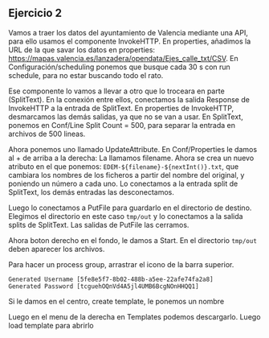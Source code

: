 ## Ejercicio 2

Vamos a traer los datos del ayuntamiento de Valencia mediante una API, para ello usamos el componente InvokeHTTP. En properties, añadimos la URL de la que savar los datos en properties: https://mapas.valencia.es/lanzadera/opendata/Ejes_calle_txt/CSV. En Configuración/scheduling ponemos que busque cada 30 s con run schedule, para no estar buscando todo el rato.

Ese componente lo vamos a llevar a otro que lo troceara en parte (SplitText). En la conexión entre ellos, conectamos la salida Response de InvokeHTTP a la entrada de SplitText. En properties de InvokeHTTP, desmarcamos las demás salidas, ya que no se van a usar. En SplitText, ponemos en Conf/Line Split Count = 500, para separar la entrada en archivos de 500 lineas.

Ahora ponemos uno llamado UpdateAttribute. En Conf/Properties le damos al + de arriba a la derecha: La llamamos filename. Ahora se crea un nuevo atributo en el que ponemos: `EDEM-${filename}-${nextInt()}.txt`, que cambiara los nombres de los ficheros a partir del nombre del original, y poniendo un número a cada uno. Lo conectamos a la entrada split de SplitText, los demás entradas las desconectamos.

Luego lo conectamos a PutFile para guardarlo en el directorio de destino. Elegimos el directorio en este caso `tmp/out` y lo conectamos a la salida splits de SplitText. Las salidas de PutFile las cerramos.

Ahora boton derecho en el fondo, le damos a Start. En el directorio `tmp/out` deben aparecer los archivos.

Para hacer un process group, arrastrar el icono de la barra superior.

```
Generated Username [5fe8e5f7-8b02-488b-a5ee-22afe74fa2a8]
Generated Password [tcguehOQnVd4A5jl4UMB6BcgNOnHHQQ1]
```

Si le damos en el centro, create template, le ponemos un nombre

Luego en el menu de la derecha en Templates podemos descargarlo. Luego load template para abrirlo
